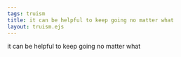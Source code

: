 ```yaml
---
tags: truism
title: it can be helpful to keep going no matter what
layout: truism.ejs
---
```


it can be helpful to keep going no matter what